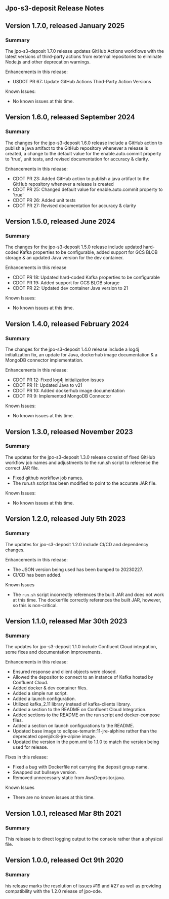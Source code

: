 Jpo-s3-deposit Release Notes
----------------------------

Version 1.7.0, released January 2025
----------------------------------------
### **Summary**
The jpo-s3-deposit 1.7.0 release updates GitHub Actions workflows with the latest versions of third-party actions from external repositories to eliminate Node.js and other deprecation warnings.

Enhancements in this release:
- USDOT PR 67: Update GitHub Actions Third-Party Action Versions

Known Issues:
- No known issues at this time.


Version 1.6.0, released September 2024
----------------------------------------
### **Summary**
The changes for the jpo-s3-deposit 1.6.0 release include a GitHub action to publish a java artifact to the GitHub repository whenever a release is created, a change to the default value for the enable.auto.commit property to 'true', unit tests, and revised documentation for accuracy & clarity.

Enhancements in this release:
- CDOT PR 23: Added GitHub action to publish a java artifact to the GitHub repository whenever a release is created
- CDOT PR 25: Changed default value for enable.auto.commit property to 'true'
- CDOT PR 26: Added unit tests
- CDOT PR 27: Revised documentation for accuracy & clarity


Version 1.5.0, released June 2024
----------------------------------------
### **Summary**
The changes for the jpo-s3-deposit 1.5.0 release include updated hard-coded Kafka properties to be configurable, added support for GCS BLOB storage & an updated Java version for the dev container.

Enhancements in this release
- CDOT PR 18: Updated hard-coded Kafka properties to be configurable
- CDOT PR 19: Added support for GCS BLOB storage
- CDOT PR 22: Updated dev container Java version to 21

Known Issues:
- No known issues at this time.


Version 1.4.0, released February 2024
----------------------------------------

### **Summary**
The changes for the jpo-s3-deposit 1.4.0 release include a log4j initialization fix, an update for Java, dockerhub image documentation & a MongoDB connector implementation.

Enhancements in this release:
- CDOT PR 12: Fixed log4j initialization issues
- CDOT PR 11: Updated Java to v21
- CDOT PR 10: Added dockerhub image documentation
- CDOT PR 9: Implemented MongoDB Connector

Known Issues:
- No known issues at this time.


Version 1.3.0, released November 2023
----------------------------------------

### **Summary**
The updates for the jpo-s3-deposit 1.3.0 release consist of fixed GitHub workflow job names and adjustments to the run.sh script to reference the correct JAR file.
- Fixed github workflow job names.
- The run.sh script has been modified to point to the accurate JAR file.

Known Issues:
- No known issues at this time.


Version 1.2.0, released July 5th 2023
----------------------------------------

### **Summary**
The updates for jpo-s3-deposit 1.2.0 include CI/CD and dependency changes.

Enhancements in this release:
- The JSON version being used has been bumped to 20230227.
- CI/CD has been added.

Known Issues
- The `run.sh` script incorrectly references the built JAR and does not work at this time. The dockerfile correctly references the built JAR, however, so this is non-critical.
  
Version 1.1.0, released Mar 30th 2023
----------------------------------------

### **Summary**
The updates for jpo-s3-deposit 1.1.0 include Confluent Cloud integration, some fixes and documentation improvements.

Enhancements in this release:
- Ensured response and client objects were closed.
-	Allowed the depositor to connect to an instance of Kafka hosted by Confluent Cloud.
-	Added docker & dev container files.
-	Added a simple run script.
-	Added a launch configuration.
-	Utilized kafka_2.11 library instead of kafka-clients library.
-	Added a section to the README on Confluent Cloud Integration.
-	Added sections to the README on the run script and docker-compose files.
-	Added a section on launch configurations to the README.
-	Updated base image to eclipse-temurin:11-jre-alphine rather than the deprecated openjdk:8-jre-alpine image.
-	Updated the version in the pom.xml to 1.1.0 to match the version being used for release.

Fixes in this release:
-	Fixed a bug with Dockerfile not carrying the deposit group name.
-	Swapped out bullseye version.
-	Removed unnecessary static from AwsDepositor.java.

Known Issues
-	There are no known issues at this time.

Version 1.0.1, released Mar 8th 2021
----------------------------------------

### **Summary**
This release is to direct logging output to the console rather than a physical file.

Version 1.0.0, released Oct 9th 2020
----------------------------------------

### **Summary**
his release marks the resolution of issues #19 and #27 as well as providing compatibility with the 1.2.0 release of jpo-ode.
